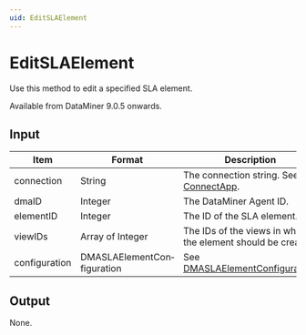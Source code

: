 ```yaml
---
uid: EditSLAElement
---
```


# EditSLAElement

Use this method to edit a specified SLA element.

Available from DataMiner 9.0.5 onwards.

## Input

| Item          | Format                      | Description                                                                               |
|---------------|-----------------------------|-------------------------------------------------------------------------------------------|
| connection    | String                      | The connection string. See [ConnectApp](xref:ConnectApp).                                 |
| dmaID         | Integer                     | The DataMiner Agent ID.                                                                   |
| elementID     | Integer                     | The ID of the SLA element.                                                                |
| viewIDs       | Array of Integer            | The IDs of the views in which the element should be created.                              |
| configuration | DMASLAElementCon­figuration | See [DMASLAElementConfiguration](xref:DMASLAElementConfiguration). |

## Output

None.
